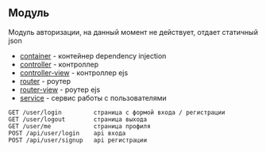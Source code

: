 ## Модуль
Модуль авторизации, на данный момент не действует, отдает статичный json

- [container](auth.container.ts) - контейнер dependency injection
- [controller](controller/auth.controller.ts) - контроллер
- [controller-view](controller/auth-view.controller.ts) - контроллер ejs
- [router](router/auth.router.ts) - роутер
- [router-view](router/auth-view.router.ts) - роутер ejs
- [service](service/user.service.ts) - сервис работы с пользователями

```
GET /user/login         страница с формой входа / регистрации
GET /user/logout        страница выхода
GET /user/me            страница профиля
POST /api/user/login    api входа
POST /api/user/signup   api регистрации
```
